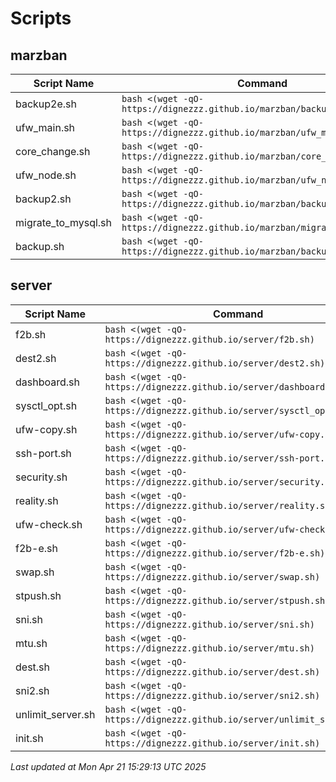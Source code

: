 # Scripts
## marzban

| Script Name | Command |
|-------------|---------|
| backup2e.sh | `bash <(wget -qO- https://dignezzz.github.io/marzban/backup2e.sh)` |
| ufw_main.sh | `bash <(wget -qO- https://dignezzz.github.io/marzban/ufw_main.sh)` |
| core_change.sh | `bash <(wget -qO- https://dignezzz.github.io/marzban/core_change.sh)` |
| ufw_node.sh | `bash <(wget -qO- https://dignezzz.github.io/marzban/ufw_node.sh)` |
| backup2.sh | `bash <(wget -qO- https://dignezzz.github.io/marzban/backup2.sh)` |
| migrate_to_mysql.sh | `bash <(wget -qO- https://dignezzz.github.io/marzban/migrate_to_mysql.sh)` |
| backup.sh | `bash <(wget -qO- https://dignezzz.github.io/marzban/backup.sh)` |

## server

| Script Name | Command |
|-------------|---------|
| f2b.sh | `bash <(wget -qO- https://dignezzz.github.io/server/f2b.sh)` |
| dest2.sh | `bash <(wget -qO- https://dignezzz.github.io/server/dest2.sh)` |
| dashboard.sh | `bash <(wget -qO- https://dignezzz.github.io/server/dashboard.sh)` |
| sysctl_opt.sh | `bash <(wget -qO- https://dignezzz.github.io/server/sysctl_opt.sh)` |
| ufw-copy.sh | `bash <(wget -qO- https://dignezzz.github.io/server/ufw-copy.sh)` |
| ssh-port.sh | `bash <(wget -qO- https://dignezzz.github.io/server/ssh-port.sh)` |
| security.sh | `bash <(wget -qO- https://dignezzz.github.io/server/security.sh)` |
| reality.sh | `bash <(wget -qO- https://dignezzz.github.io/server/reality.sh)` |
| ufw-check.sh | `bash <(wget -qO- https://dignezzz.github.io/server/ufw-check.sh)` |
| f2b-e.sh | `bash <(wget -qO- https://dignezzz.github.io/server/f2b-e.sh)` |
| swap.sh | `bash <(wget -qO- https://dignezzz.github.io/server/swap.sh)` |
| stpush.sh | `bash <(wget -qO- https://dignezzz.github.io/server/stpush.sh)` |
| sni.sh | `bash <(wget -qO- https://dignezzz.github.io/server/sni.sh)` |
| mtu.sh | `bash <(wget -qO- https://dignezzz.github.io/server/mtu.sh)` |
| dest.sh | `bash <(wget -qO- https://dignezzz.github.io/server/dest.sh)` |
| sni2.sh | `bash <(wget -qO- https://dignezzz.github.io/server/sni2.sh)` |
| unlimit_server.sh | `bash <(wget -qO- https://dignezzz.github.io/server/unlimit_server.sh)` |
| init.sh | `bash <(wget -qO- https://dignezzz.github.io/server/init.sh)` |


_Last updated at Mon Apr 21 15:29:13 UTC 2025_ 
